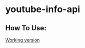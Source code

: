 # youtube-info-api

## How To Use:

[Working version]([https://youtube-info-api.vercel.app/](https://youtube-info-e2f7tm3ir-sten435.vercel.app/))
